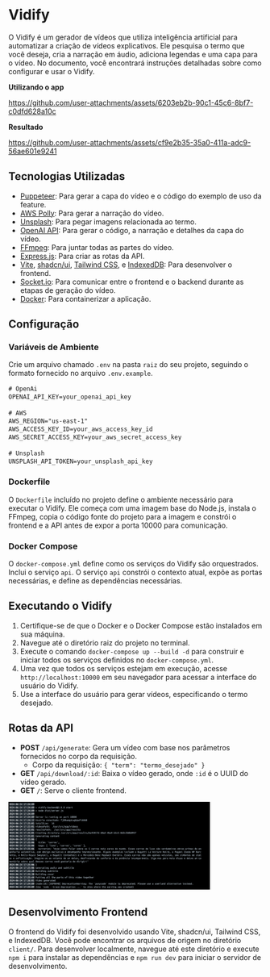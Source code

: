 # Vidify

O Vidify é um gerador de vídeos que utiliza inteligência artificial para automatizar a criação de vídeos explicativos. Ele pesquisa o termo que você deseja, cria a narração em áudio, adiciona legendas e uma capa para o vídeo. No documento, você encontrará instruções detalhadas sobre como configurar e usar o Vidify.

**Utilizando o app**

https://github.com/user-attachments/assets/6203eb2b-90c1-45c6-8bf7-c0dfd628a10c

**Resultado**

https://github.com/user-attachments/assets/cf9e2b35-35a0-411a-adc9-56ae601e9241

## Tecnologias Utilizadas

- [Puppeteer](https://pptr.dev/): Para gerar a capa do vídeo e o código do exemplo de uso da feature.
- [AWS Polly](https://aws.amazon.com/polly/): Para gerar a narração do vídeo.
- [Unsplash](https://unsplash.com/): Para pegar imagens relacionada ao termo.
- [OpenAI API](https://beta.openai.com/): Para gerar o código, a narração e detalhes da capa do vídeo.
- [FFmpeg](https://www.ffmpeg.org/): Para juntar todas as partes do vídeo.
- [Express.js](https://expressjs.com/): Para criar as rotas da API.
- [Vite](https://vitejs.dev/), [shadcn/ui](https://shadcn.github.io/), [Tailwind CSS](https://tailwindcss.com/), e [IndexedDB](https://developer.mozilla.org/en-US/docs/Web/API/IndexedDB_API): Para desenvolver o frontend.
- [Socket.io](https://socket.io/): Para comunicar entre o frontend e o backend durante as etapas de geração do vídeo.
- [Docker](https://www.docker.com/): Para containerizar a aplicação.

## Configuração

### Variáveis de Ambiente

Crie um arquivo chamado `.env` na pasta `raiz` do seu projeto, seguindo o formato fornecido no arquivo `.env.example`.

```env
# OpenAi
OPENAI_API_KEY=your_openai_api_key

# AWS
AWS_REGION="us-east-1" 
AWS_ACCESS_KEY_ID=your_aws_access_key_id 
AWS_SECRET_ACCESS_KEY=your_aws_secret_access_key

# Unsplash
UNSPLASH_API_TOKEN=your_unsplash_api_key
```

### Dockerfile

O `Dockerfile` incluído no projeto define o ambiente necessário para executar o Vidify. Ele começa com uma imagem base do Node.js, instala o FFmpeg, copia o código fonte do projeto para a imagem e constrói o frontend e a API antes de expor a porta 10000 para comunicação.

### Docker Compose

O `docker-compose.yml` define como os serviços do Vidify são orquestrados. Inclui o serviço `api`. O serviço `api` constrói o contexto atual, expõe as portas necessárias, e define as dependências necessárias.

## Executando o Vidify

1. Certifique-se de que o Docker e o Docker Compose estão instalados em sua máquina.
2. Navegue até o diretório raiz do projeto no terminal.
3. Execute o comando `docker-compose up --build -d` para construir e iniciar todos os serviços definidos no `docker-compose.yml`.
4. Uma vez que todos os serviços estejam em execução, acesse `http://localhost:10000` em seu navegador para acessar a interface do usuário do Vidify.
5. Use a interface do usuário para gerar vídeos, especificando o termo desejado.

## Rotas da API

- **POST** `/api/generate`: Gera um vídeo com base nos parâmetros fornecidos no corpo da requisição.
  - Corpo da requisição: `{ "term": "termo_desejado" }`
- **GET** `/api/download/:id`: Baixa o vídeo gerado, onde `:id` é o UUID do vídeo gerado.
- **GET** `/`: Serve o cliente frontend.

<img src="https://raw.githubusercontent.com/limazia/Vidify/main/examples/response1.png?token=GHSAT0AAAAAACRGAHU2MTNNHVA57COYH3L6ZTZ7Y2Q" width="400px;" alt=""/>

## Desenvolvimento Frontend

O frontend do Vidify foi desenvolvido usando Vite, shadcn/ui, Tailwind CSS, e IndexedDB. Você pode encontrar os arquivos de origem no diretório `client/`. Para desenvolver localmente, navegue até este diretório e execute `npm i` para instalar as dependências e `npm run dev` para iniciar o servidor de desenvolvimento.
